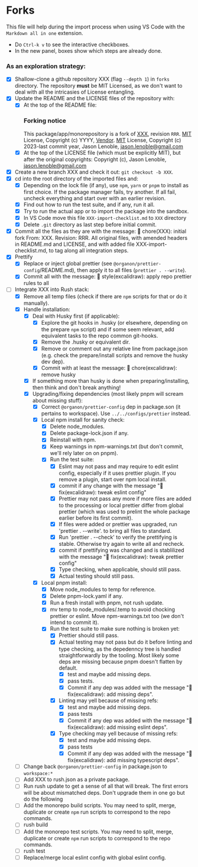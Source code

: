 # Forks

This file will help during the import process when using VS Code with the `Markdown all in one` extension.

- Do `Ctrl-k v` to see the interactive checkboxes.
- In the new panel, boxes show which steps are already done.

### As an exploration strategy:

- [x] Shallow-clone a github repository XXX (flag `--depth 1`) in `forks` directory. The repository **must** be MIT Licensed, as we don't want to deal with all the intricasies of License entangling.
- [x] Update the README and the LICENSE files of the repository with:
  - [x] At the top of the README file:
    ### Forking notice
    This package/app/monorepository is a fork of [XXX](https://github.com/vendor/x.git), revision `RRR`. [MIT](https://opensource.org/license/mit/) License, Copyright (c) YYYY, [Vendor](https://vendor.com). [MIT](https://opensource.org/license/mit/) License, Copyright (c) 2023-last commit year, Jason Lenoble, <jason.lenoble@gmail.com>
  - [x] At the top of the LICENSE file (which must be explicitly MIT), but after the original copyrights: Copyright (c), Jason Lenoble, <jason.lenoble@gmail.com>
- [x] Create a new branch XXX and check it out: `git checkout -b XXX`.
- [x] cd into the root directory of the imported files and:
  - [x] Depending on the lock file (if any), use `npm`, `yarn` or `pnpm` to install as first choice. If the package manager fails, try another. If all fail, uncheck everything and start over with an earlier revision.
  - [x] Find out how to run the test suite, and if any, run it all.
  - [x] Try to run the actual app or to import the package into the sandbox.
  - [x] In VS Code move this file `XXX-import-checklist.md` to `XXX` directory
  - [x] Delete `.git` directory as last step before initial commit.
- [x] Commit all the files as they are with the message: 🔧 chore(XXX): initial fork From: XXX. Revision: RRR. All original files, with amended headers in README.md and LICENSE, and with added file XXX-import-checklist.md, to tag along all integration steps.
- [x] Prettify
  - [x] Replace or inject global prettier (see `@organon/prettier-config`/README.md), then apply it to all files (`prettier . --write`).
  - [x] Commit all with the message: 🎨 style(excalidraw): apply repo prettier rules to all
- [ ] Integrate XXX into Rush stack:
  - [x] Remove all temp files (check if there are `npm` scripts for that or do it manually).
  - [x] Handle installation:
    - [x] Deal with Husky first (if applicable):
      - [x] Explore the git hooks in .husky (or elsewhere, depending on the prepare `npm` script) and if some seem relevant, add equivalent tasks to the repo common git-hooks.
      - [x] Remove the .husky or equivalent dir.
      - [x] Remove or comment out any relative line from package.json (e.g. check the prepare/install scripts and remove the husky dev dep).
      - [x] Commit with at least the message: 🔧 chore(excalidraw): remove husky
    - [x] If something more than husky is done when preparing/installing, then think and don't break anything!
    - [x] Upgrading/fixing dependencies (most likely pnpm will scream about missing stuff):
      - [x] Correct `@organon/prettier-config` dep in package.son (it pertains to workspace). Use `../../configs/prettier` instead.
      - [x] Local npm install for sanity check:
        - [x] Delete node_modules.
        - [x] Delete package-lock.json if any.
        - [x] Reinstall with npm.
        - [x] Keep warnings in npm-warnings.txt (but don't commit, we'll rely later on on pnpm).
        - [x] Run the test suite:
          - [x] Eslint may not pass and may require to edit eslint config, especially if it uses prettier plugin. If you remove a plugin, start over npm local install.
          - [x] commit if any change with the message "🐛 fix(excalidraw): tweak eslint config"
          - [x] Prettier may not pass any more if more files are added to the processing or local prettier differ from global prettier (which was used to prelint the whole package earlier before its first commit).
          - [x] If files were added or prettier was upgraded, run 'prettier . --write'. to bring all files to standard.
          - [x] Run 'prettier . --check' to verify the prettifying is stable. Otherwise try again to write all and recheck.
          - [x] commit if prettifying was changed and is stablilized with the message "🐛 fix(excalidraw): tweak prettier config"
          - [x] Type checking, when applicable, should still pass.
          - [x] Actual testing should still pass.
      - [x] Local pnpm install:
        - [x] Move node_modules to temp for reference.
        - [x] Delete pnpm-lock.yaml if any.
        - [x] Run a fresh install with pnpm, not rush update.
        - [x] mv temp to node_modules/.temp to avoid chocking prettier or eslint. Move npm-warnings.txt too (we don't intend to commit it).
        - [x] Run the test suite to make sure nothing is broken yet:
          - [x] Prettier should still pass.
          - [x] Actual testing may not pass but do it before linting and type checking, as the depedenncy tree is handled straightforwardly by the tooling. Most likely some deps are missing because pnpm doesn't flatten by default.
            - [x] test and maybe add missing deps.
            - [x] pass tests.
            - [x] Commit if any dep was added with the message "🐛 fix(excalidraw): add missing deps".
          - [x] Linting may yell because of missing refs:
            - [x] test and maybe add missing deps.
            - [x] pass tests
            - [x] Commit if any dep was added with the message "🐛 fix(excalidraw): add missing eslint deps".
          - [x] Type checking may yell because of missing refs:
            - [x] test and maybe add missing deps.
            - [x] pass tests
            - [x] Commit if any dep was added with the message "🐛 fix(excalidraw): add missing typescript deps".
  - [ ] Change back `@organon/prettier-config` in package.json to `workspace:*`
  - [ ] Add XXX to rush.json as a private package.
  - [ ] Run rush update to get a sense of all that will break. The first errors will be about mismatched deps. Don't upgrade them in one go but do the following
  - [ ] Add the monorepo build scripts. You may need to split, merge, duplicate or create `npm` run scripts to correspond to the repo commands.
  - [ ] rush build
  - [ ] Add the monorepo test scripts. You may need to split, merge, duplicate or create `npm` run scripts to correspond to the repo commands.
  - [ ] rush test
  - [ ] Replace/merge local eslint config with global eslint config.

